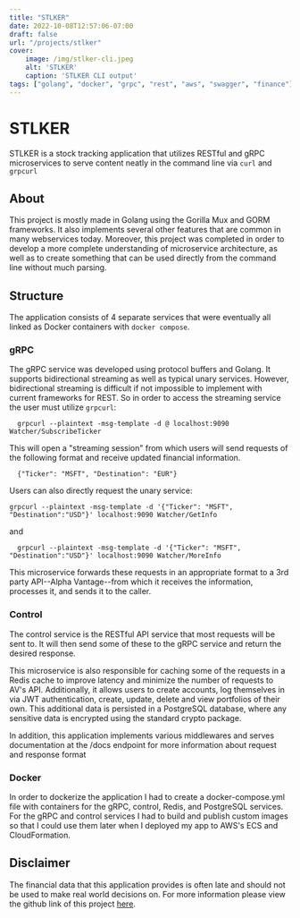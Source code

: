 ```yaml
---
title: "STLKER"
date: 2022-10-08T12:57:06-07:00
draft: false
url: "/projects/stlker"
cover:
    image: /img/stlker-cli.jpeg
    alt: 'STLKER'
    caption: 'STLKER CLI output'
tags: ["golang", "docker", "grpc", "rest", "aws", "swagger", "finance"]
---
```

# STLKER
STLKER is a stock tracking application that utilizes RESTful and gRPC microservices to serve content neatly in the command line via `curl` and `grpcurl`
## About
This project is mostly made in Golang using the Gorilla Mux and GORM frameworks. It also implements several other features that are common in many webservices today. Moreover, this project was completed in order to develop a more complete understanding of microservice architecture, as well as to create something that can be used directly from the command line without much parsing.

## Structure
The application consists of 4 separate services that were eventually all linked as Docker containers with `docker compose`.

### gRPC
The gRPC service was developed using protocol buffers and Golang. It supports bidirectional streaming as well as typical unary services. However, bidirectional streaming is difficult if not impossible to implement with current frameworks for REST. So in order to access the streaming service the user must utilize `grpcurl`:
```
  grpcurl --plaintext -msg-template -d @ localhost:9090 Watcher/SubscribeTicker
```
This will open a "streaming session" from which users will send requests of the following format and receive updated financial information.
```
  {"Ticker": "MSFT", "Destination": "EUR"}
```
Users can also directly request the unary service:
```  
grpcurl --plaintext -msg-template -d '{"Ticker": "MSFT", "Destination":"USD"}' localhost:9090 Watcher/GetInfo
```
and
```
  grpcurl --plaintext -msg-template -d '{"Ticker": "MSFT", "Destination":"USD"}' localhost:9090 Watcher/MoreInfo
```
This microservice forwards these requests in an appropriate format to a 3rd party API--Alpha Vantage--from which it receives the information, processes it, and sends it to the caller.

### Control
The control service is the RESTful API service that most requests will be sent to. It will then send some of these to the gRPC service and return the desired response.

This microservice is also responsible for caching some of the requests in a Redis cache to improve latency and minimize the number of requests to AV's API. Additionally, it allows users to create accounts, log themselves in via JWT authentication, create, update, delete and view portfolios of their own. This additional data is persisted in a PostgreSQL database, where any sensitive data is encrypted using the standard crypto package. 

In addition, this application implements various middlewares and serves documentation at the /docs endpoint for more information about request and response format

### Docker
In order to dockerize the application I had to create a docker-compose.yml file with containers for the gRPC, control, Redis, and PostgreSQL services. For the gRPC and control services I had to build and publish custom images so that I could use them later when I deployed my app to AWS's ECS and CloudFormation.

## Disclaimer
The financial data that this application provides is often late and should not be used to make real world decisions on. For more information please view the github link of this project [here](https://github.com/fercevik729/STLKER).


